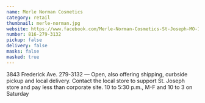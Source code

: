 ```yaml
---
name: Merle Norman Cosmetics
category: retail
thumbnail: merle-norman.jpg
website: https://www.facebook.com/Merle-Norman-Cosmetics-St-Joseph-MO-156130141566399/
number: 816-279-3132
pickup: false
delivery: false
masks: false
masked: true
---
```

3843 Frederick Ave. 279-3132 — Open, also offering shipping, curbside pickup and local delivery. Contact the local store to support St. Joseph store and pay less than corporate site. 10 to 5:30 p.m., M-F and 10 to 3 on Saturday